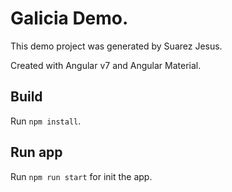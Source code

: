 # Galicia Demo.

This demo project was generated by Suarez Jesus.

Created with Angular v7 and Angular Material.

## Build

Run `npm install`.

## Run app

Run `npm run start` for init the app. 
